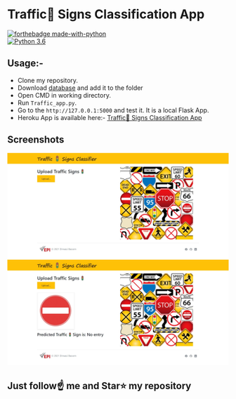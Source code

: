 # Traffic🚦 Signs Classification App

[![forthebadge made-with-python](http://ForTheBadge.com/images/badges/made-with-python.svg)](https://www.python.org/)                 
[![Python 3.6](https://img.shields.io/badge/python-3.6-blue.svg)](https://www.python.org/downloads/release/python-360/)   


## Usage:-

- Clone my repository.
- Download [database](https://www.kaggle.com/meowmeowmeowmeowmeow/gtsrb-german-traffic-sign) and add it to the folder 
- Open CMD in working directory.
- Run `Traffic_app.py`.
- Go to the `http://127.0.0.1:5000` and test it. It is a local Flask App.
- Heroku App is available here:- [Traffic🚦 Signs Classification App](https://dimassi-bassem-traffic-signs.herokuapp.com/)

## Screenshots

<img src="https://github.com/dimassibassem/traffic_signs_web_app/blob/master/static/1.jpeg">
<img src="https://github.com/dimassibassem/traffic_signs_web_app/blob/master/static/2.jpeg">


## Just follow☝️ me and Star⭐ my repository 

